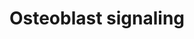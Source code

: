 ---
annotations:
- type: Cell Type Ontology
  value: osteoblast
- type: Pathway Ontology
  value: signaling pathway pertinent to development
- type: Pathway Ontology
  value: signaling pathway
authors:
- MaintBot
- Egonw
- Fehrhart
- L Dupuis
- Eweitz
description: ''
last-edited: 2021-05-21
organisms:
- Gallus gallus
redirect_from:
- /index.php/Pathway:WP837
- /instance/WP837
schema-jsonld:
- '@context': https://schema.org/
  '@id': https://wikipathways.github.io/pathways/WP837.html
  '@type': Dataset
  creator:
    '@type': Organization
    name: WikiPathways
  description: ''
  keywords:
  - Sodium
  - ITGAV
  - Phosphate
  - IBSP
  - PTH1R
  - PDGF Ra/b
  - PTH
  - FGF23
  - NPT3
  - Osteocalcin
  - Vitmain D
  - TNFRSF11B
  - PDGFB
  - Collagen 1
  - Vitamin D
  - PDGFRA
  - PDGFRB
  - TNFSF11
  - PDGF-BB
  - ITGB3
  license: CC0
  name: Osteoblast signaling
seo: CreativeWork
title: Osteoblast signaling
wpid: WP837
---